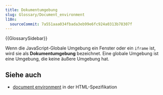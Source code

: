 ```yaml
---
title: Dokumentumgebung
slug: Glossary/Document_environment
l10n:
  sourceCommit: 7a551aaa034fbada3eb99e6fc924a0313b78307f
---
```


{{GlossarySidebar}}

Wenn die JavaScript-Globale Umgebung ein Fenster oder ein `iframe` ist, wird sie als **Dokumentumgebung** bezeichnet. Eine globale Umgebung ist eine Umgebung, die keine äußere Umgebung hat.

## Siehe auch

- [document environment](https://html.spec.whatwg.org/multipage/webappapis.html#document-environment) in der HTML-Spezifikation
